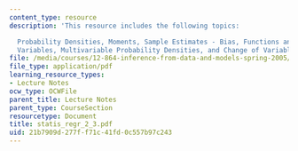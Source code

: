 ```yaml
---
content_type: resource
description: 'This resource includes the following topics:

  Probability Densities, Moments, Sample Estimates - Bias, Functions and Sums of Random
  Variables, Multivariable Probability Densities, and Change of Variables.'
file: /media/courses/12-864-inference-from-data-and-models-spring-2005/21b7909d277ff71c41fd0c557b97c243_statis_regr_2_3.pdf
file_type: application/pdf
learning_resource_types:
- Lecture Notes
ocw_type: OCWFile
parent_title: Lecture Notes
parent_type: CourseSection
resourcetype: Document
title: statis_regr_2_3.pdf
uid: 21b7909d-277f-f71c-41fd-0c557b97c243
---
```

